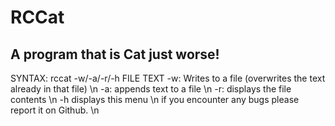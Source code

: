 <h1> RCCat </h1>
<h2>A program that is Cat just worse!</h2>
SYNTAX: rccat -w/-a/-r/-h FILE TEXT 
-w: Writes to a file (overwrites the text already in that file) \n
-a: appends text to a file \n
-r: displays the file contents \n
-h displays this menu \n
if you encounter any bugs please report it on Github. \n
